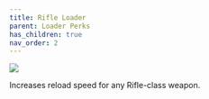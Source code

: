 ```yaml
---
title: Rifle Loader
parent: Loader Perks
has_children: true
nav_order: 2
---
```


![](https://bungie.net/common/destiny2_content/icons/19390b7618aa1db877f9fa02b93eff51.png)

Increases reload speed for any Rifle-class weapon.
